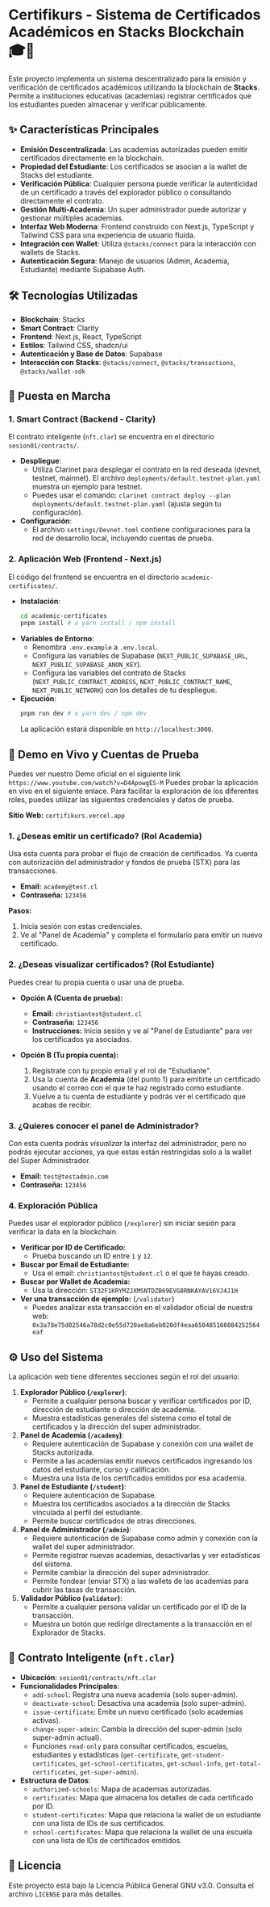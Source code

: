 # Certifikurs - Sistema de Certificados Académicos en Stacks Blockchain 🎓🔗

Este proyecto implementa un sistema descentralizado para la emisión y verificación de certificados académicos utilizando la blockchain de **Stacks**. Permite a instituciones educativas (academias) registrar certificados que los estudiantes pueden almacenar y verificar públicamente.

## ✨ Características Principales

* **Emisión Descentralizada**: Las academias autorizadas pueden emitir certificados directamente en la blockchain.
* **Propiedad del Estudiante**: Los certificados se asocian a la wallet de Stacks del estudiante.
* **Verificación Pública**: Cualquier persona puede verificar la autenticidad de un certificado a través del explorador público o consultando directamente el contrato.
* **Gestión Multi-Academia**: Un super administrador puede autorizar y gestionar múltiples academias.
* **Interfaz Web Moderna**: Frontend construido con Next.js, TypeScript y Tailwind CSS para una experiencia de usuario fluida.
* **Integración con Wallet**: Utiliza `@stacks/connect` para la interacción con wallets de Stacks.
* **Autenticación Segura**: Manejo de usuarios (Admin, Academia, Estudiante) mediante Supabase Auth.

## 🛠️ Tecnologías Utilizadas

* **Blockchain**: Stacks
* **Smart Contract**: Clarity
* **Frontend**: Next.js, React, TypeScript
* **Estilos**: Tailwind CSS, shadcn/ui
* **Autenticación y Base de Datos**: Supabase
* **Interacción con Stacks**: `@stacks/connect`, `@stacks/transactions`, `@stacks/wallet-sdk`

## 🚀 Puesta en Marcha

### 1. Smart Contract (Backend - Clarity)

El contrato inteligente (`nft.clar`) se encuentra en el directorio `sesion01/contracts/`.

* **Despliegue**:
    * Utiliza Clarinet para desplegar el contrato en la red deseada (devnet, testnet, mainnet). El archivo `deployments/default.testnet-plan.yaml` muestra un ejemplo para testnet.
    * Puedes usar el comando: `clarinet contract deploy --plan deployments/default.testnet-plan.yaml` (ajusta según tu configuración).
* **Configuración**:
    * El archivo `settings/Devnet.toml` contiene configuraciones para la red de desarrollo local, incluyendo cuentas de prueba.

### 2. Aplicación Web (Frontend - Next.js)

El código del frontend se encuentra en el directorio `academic-certificates/`.

* **Instalación**:
    ```bash
    cd academic-certificates
    pnpm install # o yarn install / npm install
    ```
* **Variables de Entorno**:
    * Renombra `.env.example` a `.env.local`.
    * Configura las variables de Supabase (`NEXT_PUBLIC_SUPABASE_URL`, `NEXT_PUBLIC_SUPABASE_ANON_KEY`).
    * Configura las variables del contrato de Stacks (`NEXT_PUBLIC_CONTRACT_ADDRESS`, `NEXT_PUBLIC_CONTRACT_NAME`, `NEXT_PUBLIC_NETWORK`) con los detalles de tu despliegue.
* **Ejecución**:
    ```bash
    pnpm run dev # o yarn dev / npm dev
    ```
    La aplicación estará disponible en `http://localhost:3000`.

## 🚀 Demo en Vivo y Cuentas de Prueba
Puedes ver nuestro Demo oficial en el siguiente link `https://www.youtube.com/watch?v=D4ApowgES-M`
Puedes probar la aplicación en vivo en el siguiente enlace. Para facilitar la exploración de los diferentes roles, puedes utilizar las siguientes credenciales y datos de prueba.

**Sitio Web:** `certifikurs.vercel.app`


### 1. ¿Deseas emitir un certificado? (Rol Academia)

Usa esta cuenta para probar el flujo de creación de certificados. Ya cuenta con autorización del administrador y fondos de prueba (STX) para las transacciones.

* **Email:** `academy@test.cl`
* **Contraseña:** `123456`

**Pasos:**
1.  Inicia sesión con estas credenciales.
2.  Ve al "Panel de Academia" y completa el formulario para emitir un nuevo certificado.


### 2. ¿Deseas visualizar certificados? (Rol Estudiante)

Puedes crear tu propia cuenta o usar una de prueba.

* **Opción A (Cuenta de prueba):**
    * **Email:** `christiantest@student.cl`
    * **Contraseña:** `123456`
    * **Instrucciones:** Inicia sesión y ve al "Panel de Estudiante" para ver los certificados ya asociados.

* **Opción B (Tu propia cuenta):**
    1.  Regístrate con tu propio email y el rol de "Estudiante".
    2.  Usa la cuenta de **Academia** (del punto 1) para emitirte un certificado usando el correo con el que te haz registrado como estudiante.
    3.  Vuelve a tu cuenta de estudiante y podrás ver el certificado que acabas de recibir.


### 3. ¿Quieres conocer el panel de Administrador?

Con esta cuenta podrás *visualizar* la interfaz del administrador, pero no podrás ejecutar acciones, ya que estas están restringidas solo a la wallet del Super Administrador.

* **Email:** `test@testadmin.com`
* **Contraseña:** `123456`


### 4. Exploración Pública

Puedes usar el explorador público (`/explorer`) sin iniciar sesión para verificar la data en la blockchain.

* **Verificar por ID de Certificado:**
    * Prueba buscando un ID entre `1` y `12`.
* **Buscar por Email de Estudiante:**
    * Usa el email: `christiantest@student.cl` o el que te hayas creado.
* **Buscar por Wallet de Academia:**
    * Usa la dirección: `ST32F1KRYMZJXMSNTDZB69EVG8RNKAYAV16VJ4J1H`
* **Ver una transacción de ejemplo:** (`/validator`)
    * Puedes analizar esta transacción en el validador oficial de nuestra web: `0x3a78e75d02546a78d2c0e55d720ae8a6eb020df4eaa650485160884252564eaf`
      

## ⚙️ Uso del Sistema

La aplicación web tiene diferentes secciones según el rol del usuario:

1.  **Explorador Público (`/explorer`)**:
    * Permite a cualquier persona buscar y verificar certificados por ID, dirección de estudiante o dirección de academia.
    * Muestra estadísticas generales del sistema como el total de certificados y la dirección del super administrador.
2.  **Panel de Academia (`/academy`)**:
    * Requiere autenticación de Supabase y conexión con una wallet de Stacks autorizada.
    * Permite a las academias emitir nuevos certificados ingresando los datos del estudiante, curso y calificación.
    * Muestra una lista de los certificados emitidos por esa academia.
3.  **Panel de Estudiante (`/student`)**:
    * Requiere autenticación de Supabase.
    * Muestra los certificados asociados a la dirección de Stacks vinculada al perfil del estudiante.
    * Permite buscar certificados de otras direcciones.
4.  **Panel de Administrador (`/admin`)**:
    * Requiere autenticación de Supabase como admin y conexión con la wallet del super administrador.
    * Permite registrar nuevas academias, desactivarlas y ver estadísticas del sistema.
    * Permite cambiar la dirección del super administrador.
    * Permite fondear (enviar STX) a las wallets de las academias para cubrir las tasas de transacción.
5.  **Validador Público (`validator`)**:
    * Permite a cualquier persona validar un certificado por el ID de la transacción.
    * Muestra un botón que redirige directamente a la transacción en el Explorador de Stacks.


## 📄 Contrato Inteligente (`nft.clar`)

* **Ubicación**: `sesion01/contracts/nft.clar`
* **Funcionalidades Principales**:
    * `add-school`: Registra una nueva academia (solo super-admin).
    * `deactivate-school`: Desactiva una academia (solo super-admin).
    * `issue-certificate`: Emite un nuevo certificado (solo academias activas).
    * `change-super-admin`: Cambia la dirección del super-admin (solo super-admin actual).
    * Funciones `read-only` para consultar certificados, escuelas, estudiantes y estadísticas (`get-certificate`, `get-student-certificates`, `get-school-certificates`, `get-school-info`, `get-total-certificates`, `get-super-admin`).
* **Estructura de Datos**:
    * `authorized-schools`: Mapa de academias autorizadas.
    * `certificates`: Mapa que almacena los detalles de cada certificado por ID.
    * `student-certificates`: Mapa que relaciona la wallet de un estudiante con una lista de IDs de sus certificados.
    * `school-certificates`: Mapa que relaciona la wallet de una escuela con una lista de IDs de certificados emitidos.

## 📜 Licencia

Este proyecto está bajo la Licencia Pública General GNU v3.0. Consulta el archivo `LICENSE` para más detalles.
